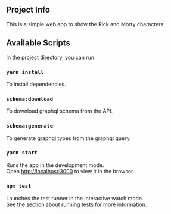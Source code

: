 ## Project Info

This is a simple web app to show the Rick and Morty characters.

## Available Scripts

In the project directory, you can run:

### `yarn install`

To install dependencies.

### `schema:download`

To download graphql schema from the API.

### `schema:generate`

To generate graphql types from the graphql query.

### `yarn start`

Runs the app in the development mode.\
Open [http://localhost:3000](http://localhost:3000) to view it in the browser.

### `npm test`

Launches the test runner in the interactive watch mode.\
See the section about [running tests](https://facebook.github.io/create-react-app/docs/running-tests) for more information.
